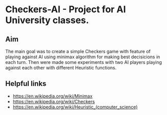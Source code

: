 # Checkers-AI - Project for AI University classes. 

## Aim
 
 The main goal was to create a simple Checkers game with feature of playing against AI using minimax algorithm for making best decisicions in each turn. Then were made some experiments with two AI players playing against each other with different Heuristic functions.

 ## Helpful links
 - https://en.wikipedia.org/wiki/Minimax
 - https://en.wikipedia.org/wiki/Checkers
 - https://en.wikipedia.org/wiki/Heuristic_(computer_science)
